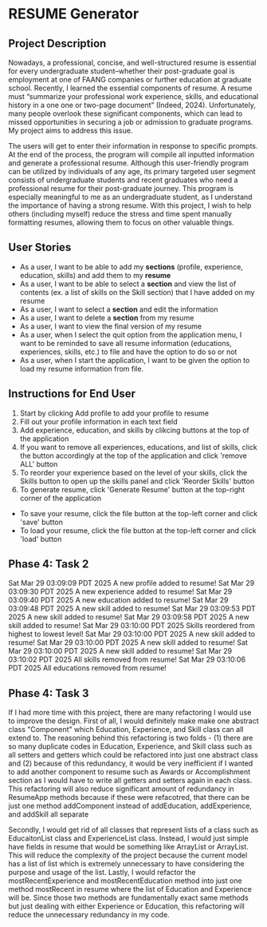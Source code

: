 # RESUME Generator

## Project Description

Nowadays, a professional, concise, and well-structured resume is essential for every undergraduate student–whether their post-graduate goal is employment at one of FAANG companies or further education at graduate school.  Recently, I learned the essential components of resume. A resume must “summarize your professional work experience, skills, and educational history in a one one or two-page document” (Indeed, 2024). Unfortunately, many people overlook these significant components, which can lead to missed opportunities in securing a job or admission to graduate programs. My project aims to address this issue.

The users will get to enter their information in response to specific prompts. At the end of the process, the program will compile all inputted information and generate a professional resume. Although this user-friendly program can be utilized by individuals of any age, its primary targeted user segment consists of undergraduate students and recent graduates who need a professional resume for their post-graduate journey. This program is especially meaningful to me as an undergraduate student, as I understand the importance of having a strong resume. With this project, I wish to help others (including myself) reduce the stress and time spent manually formatting resumes, allowing them to focus on other valuable things.
 
## User Stories

- As a user, I want to be able to add my **sections** (profile, experience, education, skills) and add them to my **resume**
- As a user, I want to be able to select a **section** and view the list of contents (ex. a list of skills on the Skill section) that I have added on my resume
- As a user, I want to select a **section** and edit the information
- As a user, I want to delete a **section** from my resume
- As a user, I want to view the final version of my resume
- As a user, when I select the quit option from the application menu, I want to be reminded to save all resume information (educations, experiences, skills, etc.) to file and have the option to do so or not
- As a user, when I start the application, I want to be given the option to load my resume information from file.

## Instructions for End User

1. Start by clicking Add profile to add your profile to resume
2. Fill out your profile information in each text field
3. Add experience, education, and skills by clikcing buttons at the top of the application
4. If you want to remove all experiences, educations, and list of skills, click the button accordingly
   at the top of the application and click 'remove ALL' button
5. To reorder your experience based on the level of your skills, click the Skills button to open up the 
   skills panel and click 'Reorder Skills' button
6. To generate resume, click 'Generate Resume' button at the top-right corner of the application

- To save your resume, click the file button at the top-left corner and click 'save' button
- To load your resume, click the file button at the top-left corner and click 'load' button

## Phase 4: Task 2
Sat Mar 29 03:09:09 PDT 2025
A new profile added to resume!
Sat Mar 29 03:09:30 PDT 2025
A new experience added to resume!
Sat Mar 29 03:09:40 PDT 2025
A new education added to resume!
Sat Mar 29 03:09:48 PDT 2025
A new skill added to resume!
Sat Mar 29 03:09:53 PDT 2025
A new skill added to resume!
Sat Mar 29 03:09:58 PDT 2025
A new skill added to resume!
Sat Mar 29 03:10:00 PDT 2025
Skills reordered from highest to lowest level!
Sat Mar 29 03:10:00 PDT 2025
A new skill added to resume!
Sat Mar 29 03:10:00 PDT 2025
A new skill added to resume!
Sat Mar 29 03:10:00 PDT 2025
A new skill added to resume!
Sat Mar 29 03:10:02 PDT 2025
All skills removed from resume!
Sat Mar 29 03:10:06 PDT 2025
All educations removed from resume!


## Phase 4: Task 3
If I had more time with this project, there are many refactoring I would use to improve the design. First of all, I would definitely make make one abstract class "Component" which Education, Experience, and Skill class can all extend to. The reasoning behind this refactoring is two folds - (1) there are so many duplicate codes in Education, Experience, and Skill class such as all setters and getters which could be refactored into just one abstract class and (2) because of this redundancy, it would be very inefficient if I wanted to add another component to resume such as Awards or Accomplishment section as I would have to write all getters and setters again in each class. This refactoring will also reduce significant amount of redundancy in ResumeApp methods because if these were refacotred, that there can be just one method addComponent instead of addEducation, addExperience, and addSkill all separate

Secondly, I would get rid of all classes that represent lists of a class such as EducaitonList class and ExperienceList class. Instead, I would just simple have fields in resume that would be something like ArrayList<Experience> or ArrayList<Education>. This will reduce the complexity of the project because the current model has a list of list which is extremely unnecessary to have considering the purpose and usage of the list. Lastly, I would refactor the mostRecentExperience and mostRecentEducation method into just one method mostRecent in resume where the list of Education and Experience will be. Since those two methods are fundamentally exact same methods but just dealing with either Experience or Education, this refactoring will reduce the unnecessary redundancy in my code.